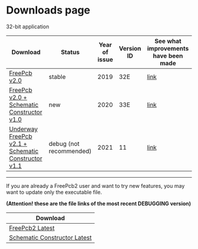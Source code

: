 # Downloads page

32-bit application

Download                                                                         | Status | Year of issue | Version ID | See what improvements have been made
---------------------------------------------------------------------------------|--------|---------------|------------|------------------------------------------
[FreePcb v2.0](https://github.com/Duxah/FreePCB-2/archive/2-032.zip)           | stable | 2019 | 32E | [link](https://github.com/Duxah/FreePCB-2/tree/2-032/README.md)
[FreePcb v2.0 + Schematic Constructor v1.0](https://github.com/Duxah/FreePCB-2/archive/2-033.zip) | new | 2020 | 33E | [link](https://github.com/Duxah/FreePCB-2/tree/2-033/README.md)
[Underway FreePcb v2.1 + Schematic Constructor v1.1](https://github.com/Duxah/FreePCB-2/archive/master.zip) | debug (not recommended) | 2021 | 11 | [link](https://freepcb.dev)

***
If you are already a FreePcb2 user and want to try new features, you may want to update only the executable file.

**(Attention! these are the file links of the most recent DEBUGGING version)**

Download                                                                       | 
-------------------------------------------------------------------------------|
[FreePcb2 Latest](https://freepcb.dev/FreePcb-2/bin/FreePcb.exe)                           | 
[Schematic Constructor Latest](https://freepcb.dev/FreePcb-2/bin/FreeCds.exe)              |

<!-- Yandex.Metrika counter -->
<script type="text/javascript" >
   (function(m,e,t,r,i,k,a){m[i]=m[i]||function(){(m[i].a=m[i].a||[]).push(arguments)};
   m[i].l=1*new Date();k=e.createElement(t),a=e.getElementsByTagName(t)[0],k.async=1,k.src=r,a.parentNode.insertBefore(k,a)})
   (window, document, "script", "https://mc.yandex.ru/metrika/tag.js", "ym");

   ym(56412415, "init", {
        clickmap:true,
        trackLinks:true,
        accurateTrackBounce:true,
        webvisor:true
   });
</script>
<noscript><div><img src="https://mc.yandex.ru/watch/56412415" style="position:absolute; left:-9999px;" alt="" /></div></noscript>
<!-- /Yandex.Metrika counter -->
